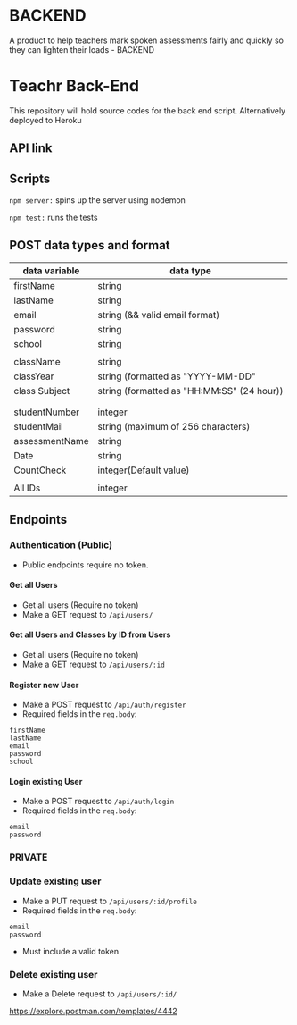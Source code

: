 # BACKEND
A product to help teachers mark spoken assessments fairly and quickly so they can lighten their loads - BACKEND

# Teachr Back-End

This repository will hold source codes for the back end script. Alternatively deployed to Heroku

## API link



## Scripts

`npm server:` spins up the server using nodemon

`npm test:` runs the tests

## POST data types and format


| data variable  | data type                                  |
| -------------- | ------------------------------------------ |
| firstName      | string                                     |
| lastName       | string                                     |
| email          | string (&& valid email format)             |
| password       | string                                     |
| school         | string                                     |
|                |                                            |
| className      | string                                     |
| classYear      | string (formatted as "YYYY-MM-DD"          |
| class Subject  | string (formatted as "HH:MM:SS" (24 hour)) |
|                                                             |
|                                                             |
| studentNumber  | integer                                    |
| studentMail    | string (maximum of 256 characters)         |
| assessmentName | string                                     |
| Date           | string                                     |
| CountCheck     | integer(Default value)                                     |
|                |                                            |
| All IDs        | integer                                    |

## Endpoints

### Authentication (Public)

- Public endpoints require no token.

#### Get all Users

- Get all users (Require no token)
- Make a GET request to `/api/users/`

#### Get all Users and Classes by ID from Users

- Get all users (Require no token)
- Make a GET request to `/api/users/:id`

#### Register new User

- Make a POST request to `/api/auth/register`
- Required fields in the `req.body`:

```
firstName
lastName
email
password
school
```

#### Login existing User

- Make a POST request to `/api/auth/login`
- Required fields in the `req.body`:

```
email
password
```
###     PRIVATE

### Update existing user

- Make a PUT request to `/api/users/:id/profile`
- Required fields in the `req.body`:
```
email
password
```
- Must include a valid token
### Delete existing user
- Make a Delete request to `/api/users/:id/`
<!-- ### Instructor (Private)

- This set of endpoints is only accessible to users with a valid token's role set to instructor

#### Get Instructor classes

- Allows instructors view the classes they have created.
- Make a GET request to `/api/instructor/class`
- Must include a valid token

#### Add a new Instructor class

- Make a POST request to `/api/instructor/class`
- Must include a valid token
- Required fields in the `req.body`:

```
type
date
startTime
duration
description
intensityLevel
location
maxClassSize
```

#### Update Instructor class

- Allows an instructor to update a specific part of a class
- Make a PUT request to `/api/instructor/class`
- Must include a valid token
- Include the field(s) you wish to update

```
type
```

#### Delete Instructor class

- Allows an instructor to delete a class
- Make a DELETE request to `/api/instructor/class/:id`
- where `:id` is the id of the class to be deleted.
- Must include a valid token

### Client (Private)

- This set of endpoints is only accessible to users with a valid token's role set to client.

#### Get all classes

- Allows clients view all the classes available.
- Make a GET request to `/api/client/class`
- Must include a valid token

#### Get all reserved classes

- Allows a client view all the classes they have reserved.
- Make a GET request to `/api/client/reservations`
- Must include a valid token

#### Make a reservation

- Make a POST request to `/api/client/reservations`
- Must include a valid token and the id of the class to be reserved
- Required fields in the `req.body`:

```
classId
```

#### Delete a reservation

- Allows a client to remove a reserved class from their list
- Make a DELETE request to `/api/client/reservations/:id`
- where `:id` is the id of the reserved class to be removed.
- Must include a valid token

### PostMan API Collection: -->

https://explore.postman.com/templates/4442
